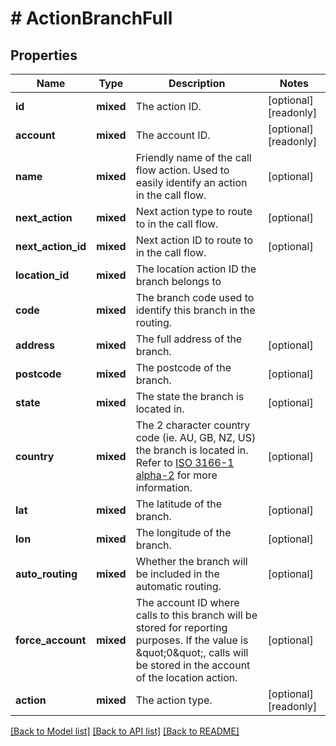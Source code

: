 # # ActionBranchFull

## Properties

Name | Type | Description | Notes
------------ | ------------- | ------------- | -------------
**id** | **mixed** | The action ID. | [optional] [readonly]
**account** | **mixed** | The account ID. | [optional] [readonly]
**name** | **mixed** | Friendly name of the call flow action. Used to easily identify an action in the call flow. | [optional]
**next_action** | **mixed** | Next action type to route to in the call flow. | [optional]
**next_action_id** | **mixed** | Next action ID to route to in the call flow. | [optional]
**location_id** | **mixed** | The location action ID the branch belongs to |
**code** | **mixed** | The branch code used to identify this branch in the routing. |
**address** | **mixed** | The full address of the branch. | [optional]
**postcode** | **mixed** | The postcode of the branch. | [optional]
**state** | **mixed** | The state the branch is located in. | [optional]
**country** | **mixed** | The 2 character country code (ie. AU, GB, NZ, US) the branch is located in. Refer to [ISO 3166-1 alpha-2](https://en.wikipedia.org/wiki/ISO_3166-1_alpha-2) for more information. | [optional]
**lat** | **mixed** | The latitude of the branch. | [optional]
**lon** | **mixed** | The longitude of the branch. | [optional]
**auto_routing** | **mixed** | Whether the branch will be included in the automatic routing. | [optional]
**force_account** | **mixed** | The account ID where calls to this branch will be stored for reporting purposes. If the value is \&quot;0\&quot;, calls will be stored in the account of the location action. | [optional]
**action** | **mixed** | The action type. | [optional] [readonly]

[[Back to Model list]](../../README.md#models) [[Back to API list]](../../README.md#endpoints) [[Back to README]](../../README.md)
